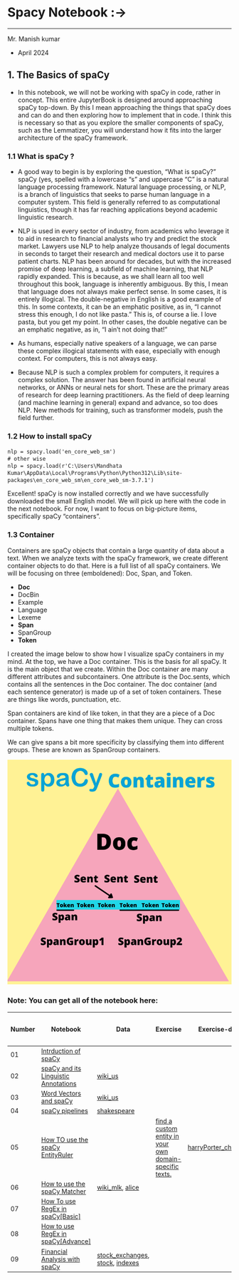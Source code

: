 


# Spacy Notebook :->
--------------------------------------------------------------------------------------------------------------------------------

Mr. Manish kumar 
- April 2024


## 1. The Basics of spaCy
* In this notebook, we will not be working with spaCy in code, rather in concept. This entire JupyterBook is designed around approaching spaCy top-down. By this I mean approaching the things that spaCy does and can do and then exploring how to implement that in code. I think this is necessary so that as you explore the smaller components of spaCy, such as the Lemmatizer, you will understand how it fits into the larger architecture of the spaCy framework.

###  1.1 What is spaCy ?

* A good way to begin is by exploring the question, “What is spaCy?” spaCy (yes, spelled with a lowercase “s” and uppercase “C” is a natural language processing framework. Natural language processing, or NLP, is a branch of linguistics that seeks to parse human language in a computer system. This field is generally referred to as computational linguistics, though it has far reaching applications beyond academic linguistic research.

* NLP is used in every sector of industry, from academics who leverage it to aid in research to financial analysts who try and predict the stock market. Lawyers use NLP to help analyze thousands of legal documents in seconds to target their research and medical doctors use it to parse patient charts. NLP has been around for decades, but with the increased promise of deep learning, a subfield of machine learning, that NLP rapidly expanded. This is because, as we shall learn all too well throughout this book, language is inherently ambiguous. By this, I mean that language does not always make perfect sense. In some cases, it is entirely illogical. The double-negative in English is a good example of this. In some contexts, it can be an emphatic positive, as in, “I cannot stress this enough, I do not like pasta.” This is, of course a lie. I love pasta, but you get my point. In other cases, the double negative can be an emphatic negative, as in, “I ain’t not doing that!”

* As humans, especially native speakers of a language, we can parse these complex illogical statements with ease, especially with enough context. For computers, this is not always easy.

* Because NLP is such a complex problem for computers, it requires a complex solution. The answer has been found in artificial neural networks, or ANNs or neural nets for short. These are the primary areas of research for deep learning practitioners. As the field of deep learning (and machine learning in general) expand and advance, so too does NLP. New methods for training, such as transformer models, push the field further.


### 1.2 How to install spaCy

```
nlp = spacy.load('en_core_web_sm')
# other wise 
nlp = spacy.load(r'C:\Users\Mandhata Kumar\AppData\Local\Programs\Python\Python312\Lib\site-packages\en_core_web_sm\en_core_web_sm-3.7.1')
```
Excellent! spaCy is now installed correctly and we have successfully downloaded the small English model. We will pick up here with the code in the next notebook. For now, I want to focus on big-picture items, specifically spaCy “containers”.

### 1.3 Container 
Containers are spaCy objects that contain a large quantity of data about a text. When we analyze texts with the spaCy framework, we create different container objects to do that. Here is a full list of all spaCy containers. We will be focusing on three (emboldened): Doc, Span, and Token.

* **Doc**
* DocBin
* Example 
* Language 
* Lexeme 
* **Span**
* SpanGroup 
* **Token**

I created the image below to show how I visualize spaCy containers in my mind. At the top, we have a Doc container. This is the basis for all spaCy. It is the main object that we create. Within the Doc container are many different attributes and subcontainers. One attribute is the Doc.sents, which contains all the sentences in the Doc container. The doc container (and each sentence generator) is made up of a set of token containers. These are things like words, punctuation, etc.

Span containers are kind of like token, in that they are a piece of a Doc container. Spans have one thing that makes them unique. They can cross multiple tokens.

We can give spans a bit more specificity by classifying them into different groups. These are known as SpanGroup containers.

![alt text](Image/spacy_containers.png)


### Note: You can get all of the notebook here:

|     Number           |Notebook                                  |   Data    |        Exercise                 |       Exercise-data       | Exercise-output-model-data |
|---------------------------|-------------------------------|---------------------------------------------------|-------------------|--------------------|---------------|
| 01    |  [Intrduction of spaCy](https://github.com/ProgramerSalar/spaCy/blob/manish/Readme.md)
|  02   |     [spaCy and its Linguistic Annotations](https://github.com/ProgramerSalar/spaCy/blob/manish/notebook/02_spaCy_and_its_Linguistic_Annotations.ipynb)    |      [wiki_us](https://github.com/ProgramerSalar/spaCy/blob/manish/data/wiki_us.txt)     |
|  03    | [Word Vectors and spaCy](https://github.com/ProgramerSalar/spaCy/blob/manish/notebook/03_Word_Vectors_and_spaCy.ipynb) | [wiki_us](https://github.com/ProgramerSalar/spaCy/blob/manish/data/wiki_us.txt) |
| 04     | [spaCy pipelines](https://github.com/ProgramerSalar/spaCy/blob/manish/notebook/04_spaCy_pielines.ipynb) | [shakespeare](https://ocw.mit.edu/ans7870/6/6.006/s08/lecturenotes/files/t8.shakespeare.txt)
| 05 | [How TO use the spaCy EntityRuler](https://github.com/ProgramerSalar/spaCy/blob/manish/notebook/05_spaCy_EntityRuler.ipynb) | | [find a custom entity in your own domain-specific texts.](https://github.com/ProgramerSalar/spaCy/blob/manish/Exercise/01_customazing_spacy.py) | [harryPorter_character](https://github.com/ProgramerSalar/spaCy/blob/manish/data/hp_characters.json) | [harry-porter-data](https://github.com/ProgramerSalar/spaCy/blob/manish/data/harray_poter_data.json) | 
| 06 | [How to use the spaCy Matcher](https://github.com/ProgramerSalar/spaCy/blob/manish/notebook/06_spaCy_Matcher.ipynb) | [wiki_mlk](https://github.com/ProgramerSalar/spaCy/blob/manish/data/wiki_mlk.txt), [alice](https://github.com/ProgramerSalar/spaCy/blob/manish/data/alice.json) | 
| 07 | [How To use RegEx in spaCy[Basic]](https://github.com/ProgramerSalar/spaCy/blob/manish/notebook/07_Regex_with_spaCy.ipynb) | 
| 08 | [How to use RegEx in spaCy[Advance]](https://github.com/ProgramerSalar/spaCy/blob/manish/notebook/08_Multi-word-Token-Entities.ipynb) |
| 09 | [Financial Analysis with spaCy](https://github.com/ProgramerSalar/spaCy/blob/manish/notebook/09_Financial_Analysis.ipynb) | [stock_exchanges](https://github.com/ProgramerSalar/spaCy/blob/manish/data/stock_exchanges.tsv), [stock](https://github.com/ProgramerSalar/spaCy/blob/manish/data/stocks.tsv), [indexes](https://github.com/ProgramerSalar/spaCy/blob/manish/data/indexes.tsv)